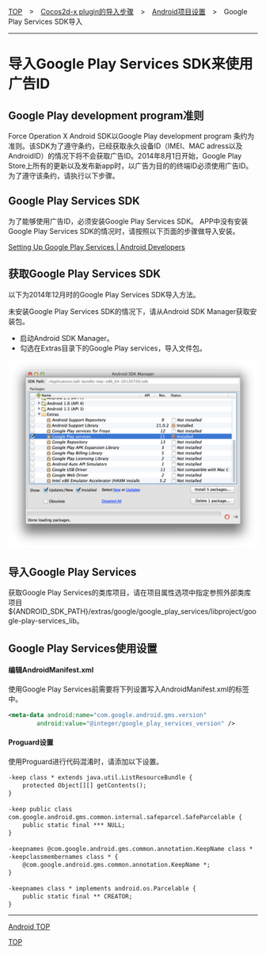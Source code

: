 [TOP](../../../../README.md)　>　[Cocos2d-x plugin的导入步骤](../../README.md)　>　[Android项目设置](../README.md)　>　Google Play Services SDK导入

---

# 导入Google Play Services SDK来使用广告ID


## Google Play development program准则

Force Operation X Android SDK以Google Play development program 条约为准则。该SDK为了遵守条约，已经获取永久设备ID（IMEI、MAC adress以及AndroidID）的情况下将不会获取广告ID。2014年8月1日开始，Google Play Store上所有的更新以及发布新app时，以广告为目的的终端ID必须使用广告ID。为了遵守该条约，请执行以下步骤。


## Google Play Services SDK


为了能够使用广告ID，必须安装Google Play Services SDK。
APP中没有安装Google Play Services SDK的情况时，请按照以下页面的步骤做导入安装。

[Setting Up Google Play Services | Android Developers](https://developer.android.com/google/play-services/setup.html)


## 获取Google Play Services SDK

以下为2014年12月时的Google Play Services SDK导入方法。


未安装Google Play Services SDK的情况下，请从Android SDK Manager获取安装包。

* 启动Android SDK Manager。
* 勾选在Extras目录下的Google Play services，导入文件包。

![googlePlayServices01](./img01.png)

## 导入Google Play Services

获取Google Play Services的类库项目，请在项目属性选项中指定参照外部类库项目 ${ANDROID_SDK_PATH}/extras/google/google_play_services/libproject/google-play-services_lib。


## Google Play Services使用设置

#### 编辑AndroidManifest.xml

使用Google Play Services前需要将下列设置写入AndroidManifest.xml的<application>标签中。

```xml
<meta-data android:name="com.google.android.gms.version"
        android:value="@integer/google_play_services_version" />
```

#### Proguard设置

使用Proguard进行代码混淆时，请添加以下设置。

```
-keep class * extends java.util.ListResourceBundle {
    protected Object[][] getContents();
}

-keep public class com.google.android.gms.common.internal.safeparcel.SafeParcelable {
    public static final *** NULL;
}

-keepnames @com.google.android.gms.common.annotation.KeepName class *
-keepclassmembernames class * {
    @com.google.android.gms.common.annotation.KeepName *;
}

-keepnames class * implements android.os.Parcelable {
    public static final ** CREATOR;
}
```

---
[Android TOP](../README.md)

[TOP](../../../../README.md)
